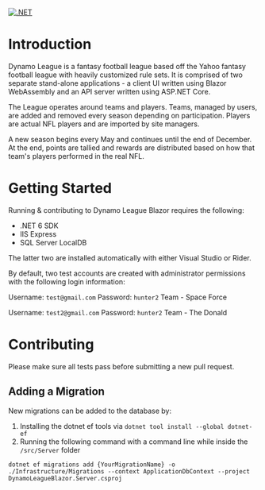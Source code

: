 [![.NET](https://github.com/benjaminsampica/DynamoLeagueBlazor/actions/workflows/dotnet.yml/badge.svg)](https://github.com/benjaminsampica/DynamoLeagueBlazor/actions/workflows/dotnet.yml)

# Introduction

Dynamo League is a fantasy football league based off the Yahoo fantasy football league with heavily customized rule sets.
It is comprised of two separate stand-alone applications - a client UI written using Blazor WebAssembly and an API server written using ASP.NET Core.

The League operates around teams and players. Teams, managed by users, are added and removed every season depending on participation. Players are actual NFL players and are imported by site managers.

A new season begins every May and continues until the end of December. At the end, points are tallied and rewards are distributed based on how that team's players performed in the real NFL.

# Getting Started

Running & contributing to Dynamo League Blazor requires the following:

- .NET 6 SDK
- IIS Express
- SQL Server LocalDB

The latter two are installed automatically with either Visual Studio or Rider.

By default, two test accounts are created with administrator permissions with the following login information:

Username: `test@gmail.com`
Password: `hunter2`
Team - Space Force

Username: `test2@gmail.com`
Password: `hunter2`
Team - The Donald

# Contributing

Please make sure all tests pass before submitting a new pull request.

## Adding a Migration

New migrations can be added to the database by:

1. Installing the dotnet ef tools via `dotnet tool install --global dotnet-ef`
2. Running the following command with a command line while inside the `/src/Server` folder

 `dotnet ef migrations add {YourMigrationName} -o ./Infrastructure/Migrations --context ApplicationDbContext --project DynamoLeagueBlazor.Server.csproj`
